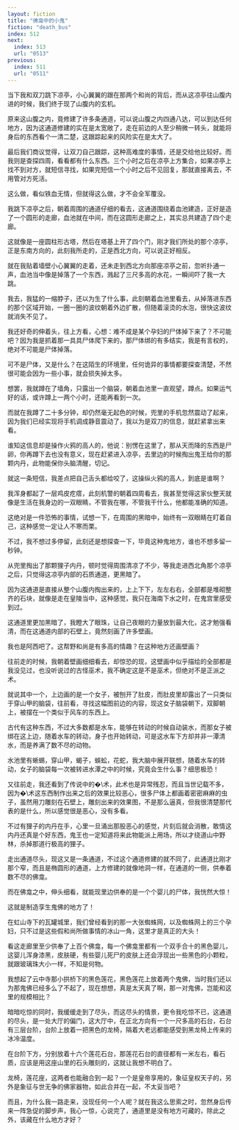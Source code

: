 ```yaml
---
layout: fiction
title: "佛龛中的小鬼"
fiction: "death_bus"
index: 512
next:
  index: 513
  url: "0513"
previous:
  index: 511
  url: "0511"
---
```

当下我和双刀跳下凉亭，小心翼翼的跟在那两个和尚的背后，而从这凉亭往山腹内进的时候，我们终于现了山腹内的玄机。

原来这山腹之内，竟修建了许多条通道，可以说山腹之内四通八达，可以到达任何地方，因为这通道修建的实在是太宽敞了，走在前边的人至少稍微一转头，就能将身后的东西看个一清二楚，这跟踪起来的风险实在是太大了。

最后我们商议觉得，让双刀自己跟踪，这种高难度的事情，还是交给他比较好。而我则是查探四周，看看都有什么东西。三个小时之后在凉亭上方集合，如果凉亭上找不到对方，就短信寻找，如果完短信一个小时之后不见回复，那就直接离去，不用管对方死活。

这么做，看似铁血无情，但就得这么做，才不会全军覆没。

我跳下凉亭之后，朝着周围的通道仔细的看去，这通道围绕着血池建造，正好是造了一个圆形的走廊，血池就在中间，而在这圆形走廊之上，其实总共建造了四个走廊。

这就像是一座圆柱形古塔，然后在塔基上开了四个门，刚才我们所处的那个凉亭，正是东南方向的，此刻我所走的，正是西北方向，可以说正好相反。

就在我贴着墙壁小心翼翼的走着，还未走到西北方向那座凉亭之前，忽听扑通一声，血池当中像是掉落了一个东西，溅起了三尺多高的水花，一瞬间吓了我一大跳。

我去，我猛的一缩脖子，还以为生了什么事，此刻朝着血池里看去，从掉落进东西的那个区域开始，一圈一圈的波纹朝着外边扩散，但随着滚烫的水泡，很快这波纹就消失不见了。

我还好奇的伸着头，往上方看，心想：难不成是某个孕妇的尸体掉下来了？不可能吧？因为我是抓着那一具具尸体爬下来的，那尸体绑的有多结实，我是有言权的，绝对不可能是尸体掉落。

可不是尸体，又是什么？在这陌生的环境里，任何诡异的事情都要探查清楚，不然很可能会因为一些小事，就会损失掉太多。

想罢，我就蹲在了墙角，只露出一个脑袋，朝着血池里一直观望，蹲点。如果运气好的话，或许蹲上一两个小时，还能再看到一次。

而就在我蹲了二十多分钟，却仍然毫无起色的时候，兜里的手机忽然震动了起来，因为我们已经实现将手机调成静音震动了，我以为是双刀的信息，就赶紧拿出来看。

谁知这信息却是操作火鸦的高人的，他说：别愣在这里了，那从天而降的东西是尸卵，你再蹲下去也没有意义，现在赶紧进入凉亭，去里边的时候掏出鬼王给你的那颗内丹，此物能保你头脑清醒，切记。

就这一条短信，我差点把自己舌头都给咬了，这操纵火鸦的高人，到底是谁啊？

我浑身都起了一层鸡皮疙瘩，此刻机警的朝着四周看去，我甚至觉得这家伙整天就像是生活在我身边的一双眼睛，不管我在哪，不管我干什么，他都能准确的知道。

这绝对是一件恐怖的事情，试想一下，在周围的黑暗中，始终有一双眼睛在盯着自己，这种感觉一定让人不寒而栗。

不过，我不想过多停留，此刻还是想探查一下，毕竟这种鬼地方，谁也不想多留一秒钟。

从兜里掏出了那颗狸子内丹，顿时觉得周围清凉了不少，等我走进西北角那个凉亭之后，只觉得这凉亭内部的石质通道，更黑暗了。

因为这通道是直接从整个山腹内掏出来的，上上下下，左左右右，全部都是堆砌整齐的石块，就像是走在皇陵当中，这种感觉，我只在海南下水之时，在鬼宫里感受到过。

这通道里更加黑暗了，我瞪大了眼珠，让自己夜眼的力量放到最大化，这才勉强看清，而在这通道内部的石壁上，竟然刻画了许多壁画。

我也是阿西吧了。这帮野和尚是有多高的情趣？在这种地方还画壁画？

往前走的时候，我朝着壁画细细看去，却惊恐的现，这壁画中似乎描绘的全部都是我没见过，也没听说过的古怪巫术，我不确定这是不是巫术，但绝对不是正派之术。

就说其中一个，上边画的是一个女子，被刨开了肚皮，而肚皮里却露出了一只类似于穿山甲的脑袋，往前看，寻找这幅图前边的内容，现这女子脑袋朝下，双脚朝上，被摆在一个类似于风车的东西上。

古代有这种东西，不过大多数都是水车，能够在转动的时候自动装水，而那女子被绑在这上边，随着水车的转动，身子也开始转动，可是这水车下方却并非一潭清水，而是养满了数不尽的动物。

水池里有蜥蜴，穿山甲，蝎子，蜈蚣，花蛇，我大脑中展开联想，随着水车的转动，女子的脑袋每一次被转进水潭之中的时候，究竟会生什么事？细思极恐！

又往前走，我还看到了传说中的�\术，此术也是异常残忍，而且当世记载不多，因为�\术这东西制作出来之后的效果比较恶心，很多尸体上都画着密密麻麻的虫子，虽然用刀雕刻在石壁上，雕刻出来的效果图，不是那么逼真，但我很清楚那代表的是什么，所以感觉很是恶心，没有多看。

不过有狸子的内丹在手，心里一旦涌出那股恶心的感觉，片刻后就会消散，敢情这内丹还真是个好东西，鬼王也一定知道将来此物能派上用场，所以才绕道山中野林，杀掉那道行极高的狸子。

走出通道尽头，现这又是一条通道，不过这个通道修建的就不同了，此通道比刚才那个窄，而且是椭圆形的通道，上方修建的就像地洞一样，在通道的一侧，供奉着数不尽的佛龛。

而在佛龛之中，伸头细看，就能现里边供奉的是一个个婴儿的尸体，我恍然大惊！

这就是制造孪生鬼佛的地方了！

在虹山寺下的瓦罐城里，我们曾经看到的那一大张蜘蛛网，以及蜘蛛网上的三个孕妇，只不过是这些假和尚所做事情的冰山一角，这里才是真正的大头！

看这走廊里至少供奉了上百个佛龛，每一个佛龛里都有一个双手合十的黑色婴儿，这婴儿浑身漆黑，皮肤硬，有些婴儿死尸的皮肤上还会浮现出一些黑色的小颗粒，就跟玻璃珠大小一样，不知是何物。

我想起了云中寺那小拱桥下的黑色莲花，黑色莲花上放着两个鬼佛，当时我们还以为那鬼佛已经多么了不起了，现在想想，真是太天真了啊，那一对鬼佛，岂能和这里的规模相比？

暗暗吃惊的同时，我缓缓走到了尽头，而这尽头的情景，更令我吃惊不已，这通道的尽头，是一处大厅的偏门，这大厅中，在正北方向有一个一尺多高的石台，石台有三层台阶，台阶上放着一把黑色的龙椅，隔着大老远都能感受到黑龙椅上传来的冰冷温度。

在台阶下方，分别放着十六个莲花石台，那莲花石台的直径都有一米左右，看石质，应该是用这座山里的石头雕刻的，这就让我想不明白了。

龙椅，莲花座，这两者也能融合到一起？一个是皇帝享用的，象征皇权天子的，另外是象征与世无争的佛家器物，如此合并在一起，不太妥当吧？

而且，为什么我一路走来，没现任何一个人呢？就在我这么思索之时，忽然身后传来一阵急促的脚步声，我心一惊，心说完了，通道里是没有地方可藏的，除此之外，该藏在什么地方才好？